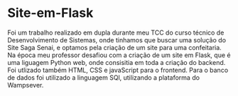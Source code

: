 # Site-em-Flask
Foi um trabalho realizado em dupla durante meu TCC do curso técnico de Desenvolvimento de Sistemas, onde tinhamos que buscar uma solução do Site Saga Senai, e optamos pela criação de um site para uma confeitaria. Na época meu professor desafiou com a criação de um site em Flask, que é uma liguagem Python web, onde consisitia em toda a criação do backend. Foi utlizado também HTML, CSS e javaScript para o frontend. Para o banco de dados foi utilizado a linguagem SQl, utilizando a plataforma do Wampsever.
